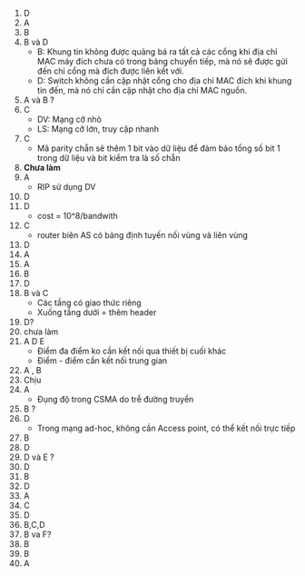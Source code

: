 1. D
1. A
1. B
1. B và D
    - B: Khung tin không được quảng bá ra tất cả các cổng khi địa chỉ MAC máy đích chưa có trong bảng chuyển tiếp, mà nó sẽ được gửi đến chỉ cổng mà đích được liên kết với.
    - D: Switch không cần cập nhật cổng cho địa chỉ MAC đích khi khung tin đến, mà nó chỉ cần cập nhật cho địa chỉ MAC nguồn.
1. A và B ?
1. C
    - DV: Mạng cỡ nhỏ
    - LS: Mạng cỡ lớn, truy cập nhanh
1. C
    - Mã parity chẵn sẽ thêm 1 bit vào dữ liệu để đảm bảo tổng số bit 1 trong dữ liệu và bit kiểm tra là số chẵn
1. **Chưa làm**
1. A
    - RIP sử dụng DV
1. D
1. D
    - cost = 10^8/bandwith
1. C
    - router biên AS có bảng định tuyến nối vùng và liên vùng
1. D
1. A
1. A
1. B
1. D
1. B và C
    - Các tầng có giao thức riêng
    - Xuống tầng dưới = thêm header
1. D?
1. chưa làm
1. A D E
    - Điểm đa điểm ko cần kết nối qua thiết bị cuối khác
    - Điểm - điểm cần kết nối trung gian
1. A , B
1. Chịu
1. A
    - Đụng độ trong CSMA do trễ đường truyền
1. B ?
1. D
    - Trong mạng ad-hoc, không cần Access point, có thể kết nối trực tiếp
1. B
1. D
1. D và E ?
1. D
1. B
1. D
1. A
1. C
1. D
1. B,C,D
1. B va F?
1. B
1. B
1. A
